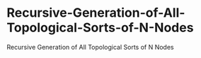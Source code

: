 # Recursive-Generation-of-All-Topological-Sorts-of-N-Nodes
Recursive Generation of All Topological Sorts of N Nodes
